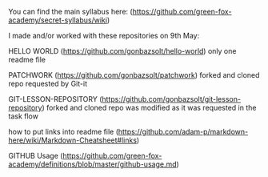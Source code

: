 You can find the main syllabus here:
(https://github.com/green-fox-academy/secret-syllabus/wiki)

I made and/or worked with these repositories on 9th May:

HELLO WORLD
(https://github.com/gonbazsolt/hello-world)
only one readme file

PATCHWORK
(https://github.com/gonbazsolt/patchwork)
forked and cloned repo requested by Git-it

GIT-LESSON-REPOSITORY
(https://github.com/gonbazsolt/git-lesson-repository)
forked and cloned repo was modified as it was requested in the task flow

how to put links into readme file
(https://github.com/adam-p/markdown-here/wiki/Markdown-Cheatsheet#links)

GITHUB Usage
(https://github.com/green-fox-academy/definitions/blob/master/github-usage.md)
